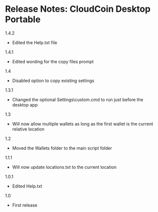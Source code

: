 
Release Notes: CloudCoin Desktop Portable
=============

1.4.2
- Edited the Help.txt file

1.4.1
- Edited wording for the copy files prompt

1.4
- Disabled option to copy existing settings

1.3.1
- Changed the optional Settings\custom.cmd to run just before the desktop app

1.3
- Will now allow multiple wallets as long as the first wallet is the current relative location

1.2
- Moved the Wallets folder to the main script folder

1.1.1
- Will now update locations.txt to the current location

1.0.1
- Edited Help.txt

1.0
- First release
